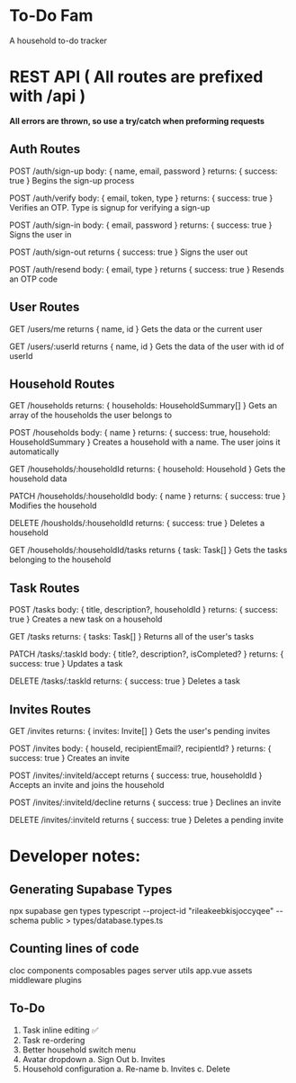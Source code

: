 # To-Do Fam

A household to-do tracker

# REST API ( All routes are prefixed with /api )

**All errors are thrown, so use a try/catch when preforming requests**

## Auth Routes

POST /auth/sign-up
body: { name, email, password }
returns: { success: true }
Begins the sign-up process

POST /auth/verify
body: { email, token, type }
returns: { success: true }
Verifies an OTP. Type is signup for verifying a sign-up

POST /auth/sign-in
body: { email, password }
returns: { success: true }
Signs the user in

POST /auth/sign-out
returns { success: true }
Signs the user out

POST /auth/resend
body: { email, type }
returns { success: true }
Resends an OTP code

## User Routes

GET /users/me
returns { name, id }
Gets the data or the current user

GET /users/:userId
returns { name, id }
Gets the data of the user with id of userId

## Household Routes

GET /households
returns: { households: HouseholdSummary[] }
Gets an array of the households the user belongs to

POST /households
body: { name }
returns: { success: true, household: HouseholdSummary }
Creates a household with a name. The user joins it automatically

GET /households/:householdId
returns: { household: Household }
Gets the household data

PATCH /households/:householdId
body: { name }
returns: { success: true }
Modifies the household

DELETE /housholds/:householdId
returns: { success: true }
Deletes a household

GET /households/:householdId/tasks
returns { task: Task[] }
Gets the tasks belonging to the household

## Task Routes

POST /tasks
body: { title, description?, householdId }
returns: { success: true }
Creates a new task on a household

GET /tasks
returns: { tasks: Task[] }
Returns all of the user's tasks

PATCH /tasks/:taskId
body: { title?, description?, isCompleted? }
returns: { success: true }
Updates a task

DELETE /tasks/:taskId
returns: { success: true }
Deletes a task

## Invites Routes

GET /invites
returns: { invites: Invite[] }
Gets the user's pending invites

POST /invites
body: { houseId, recipientEmail?, recipientId? }
returns: { success: true }
Creates an invite

POST /invites/:inviteId/accept
returns { success: true, householdId }
Accepts an invite and joins the household

POST /invites/:inviteId/decline
returns { success: true }
Declines an invite

DELETE /invites/:inviteId
returns { success: true }
Deletes a pending invite

# Developer notes:

## Generating Supabase Types

npx supabase gen types typescript --project-id "rileakeebkisjoccyqee" --schema public > types/database.types.ts

## Counting lines of code

cloc components composables pages server utils app.vue assets middleware plugins

## To-Do

1. Task inline editing ✅
2. Task re-ordering
3. Better household switch menu
4. Avatar dropdown
   a. Sign Out
   b. Invites
5. Household configuration
   a. Re-name
   b. Invites
   c. Delete
